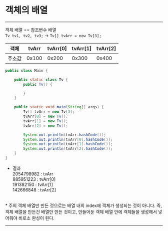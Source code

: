 # 객체의 배열

---

객체 배열 == 참조변수 배열   
`Tv tv1, tv2, tv3;` -> `Tv[] tvArr = new Tv[3];`  

| 객체  | tvArr | tvArr[0] | tvArr[1] | tvArr[2] |
|-----|-------|----------|----------|----------|
| 주소값 | 0x100 | 0x200    | 0x300    | 0x400    |

```java
public class Main {

    public static class Tv {
        public Tv() {

        }
    }

    public static void main(String[] args) {
        Tv[] tvArr = new Tv[3];
        tvArr[0] = new Tv();
        tvArr[1] = new Tv();
        tvArr[2] = new Tv();

        System.out.println(tvArr.hashCode());
        System.out.println(tvArr[0].hashCode());
        System.out.println(tvArr[1].hashCode());
        System.out.println(tvArr[2].hashCode());
    }
}
```

* 결과  
2054798982 : tvArr  
885951223 : tvArr[0]   
191382150 : tvArr[1]   
142666848 : tvArr[2]  
<br>
* 주의  
객체 배열만 만든 것으로는 배열 내의 index에 객체가 생성되는 것이 아니다.  
즉, 객체 배열을 만든건 배열만 만든 것이고, 만들어둔 객체 배열 안에  
객체들을 생성해서 넣어줘야 비로소 완성이 된다.

---

